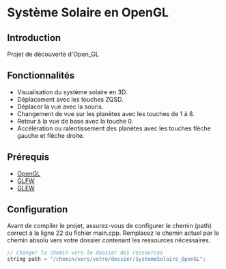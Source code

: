 # Système Solaire en OpenGL

## Introduction
Projet de découverte d'Open_GL

## Fonctionnalités
- Visualisation du système solaire en 3D.
- Déplacement avec les touches ZQSD.
- Déplacer la vue avec la souris.
- Changement de vue sur les planètes avec les touches de 1 à 8.
- Retour à la vue de base avec la touche 0.
- Accélération ou ralentissement des planètes avec les touches flèche gauche et flèche droite.

## Prérequis
- [OpenGL](https://www.opengl.org/)
- [GLFW](https://www.glfw.org/)
- [GLEW](http://glew.sourceforge.net/)

## Configuration
Avant de compiler le projet, assurez-vous de configurer le chemin (path) correct à la ligne 22 du fichier main.cpp. Remplacez le chemin actuel par le chemin absolu vers votre dossier contenant les ressources nécessaires.

```cpp
// Changer le chemin vers le dossier des ressources
string path = "/chemin/vers/votre/dossier/SystemeSolaire_OpenGL";
```
